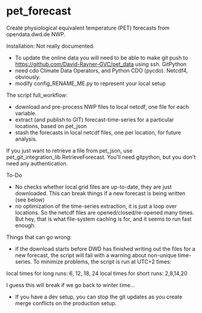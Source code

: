 # pet_forecast
Create physiological equivalent temperature (PET) forecasts from opendata.dwd.de NWP.

Installation:
Not really documented. 
 - To update the online data you will need to be able to make git push to https://github.com/David-Rayner-GVC/pet_data using ssh. GitPython
 - need cdo Climate Data Operators, and Python CDO (pycdo). Netcdf4, obviously. 
 - modify config_RENAME_ME.py to represent your local setup
 
The script full_workflow:
 - download and pre-process NWP files to local netcdf, one file for each variable. 
 - extract (and publish to GIT) forecast-time-series for a particular locations, based on pet_json
 - stash the forecasts in local netcdf files, one per location, for future analysis.
 
If you just want to retrieve a file from pet_json, use pet_git_integration_lib.RetrieveForecast. You'll need gitpython, but you don't need any authentication. 
 
 To-Do
  - No checks whether local grid files are up-to-date, they are just downloaded. This can break things if a new forecast is being written (see below)
  - no optimization of the time-series extraction, it is just a loop over locations. So the netcdf files are opened/closed/re-opened many times. But hey, that is what file-system caching is for, and it seems to run fast enough. 
  
Things that can go wrong:
  - if the download starts before DWD has finished writing out the files for a new forecast, the script will fail with a warning about non-unique time-series. To minimize problems, the script is run at UTC+2 times:

local times for long runs:
6, 12, 18, 24
local times for short runs:
2,8,14,20

I guess this will break if we go back to winter time...

  - If you have a dev setup, you can stop the git updates as you create merge conflicts on the production setup. 


